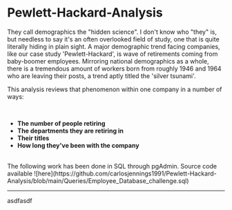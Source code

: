 # Pewlett-Hackard-Analysis

They call demographics the "hidden science". I don't know who "they" is, but needless to say it's an often overlooked field of study, one that is quite literally hiding in plain sight. A major demographic trend facing companies, like our case study 'Pewlett-Hackard', is wave of retirements coming from baby-boomer employees. Mirroring national demographics as a whole, there is a tremendous amount of workers born from roughly 1946 and 1964 who are leaving their posts, a trend aptly titled the 'silver tsunami'. 

This analysis reviews that phenomenon within one company in a number of ways:

<br/>

* **The number of people retiring**
* **The departments they are retiring in**
* **Their titles**
* **How long they've been with the company**
<br/>
The following work has been done in SQL through pgAdmin. Source code available ![here](https://github.com/carlosjennings1991/Pewlett-Hackard-Analysis/blob/main/Queries/Employee_Database_challenge.sql)

---

asdfasdf
